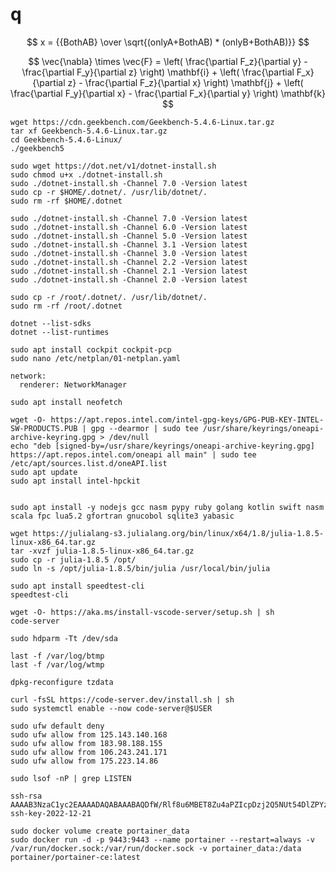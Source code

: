 # q

$$ x = {{BothAB} \over \sqrt{(onlyA+BothAB) * (onlyB+BothAB)}} $$


$$
\vec{\nabla} \times \vec{F} =
            \left( \frac{\partial F_z}{\partial y} - \frac{\partial F_y}{\partial z} \right) \mathbf{i}
          + \left( \frac{\partial F_x}{\partial z} - \frac{\partial F_z}{\partial x} \right) \mathbf{j}
          + \left( \frac{\partial F_y}{\partial x} - \frac{\partial F_x}{\partial y} \right) \mathbf{k}
$$

```
wget https://cdn.geekbench.com/Geekbench-5.4.6-Linux.tar.gz
tar xf Geekbench-5.4.6-Linux.tar.gz
cd Geekbench-5.4.6-Linux/
./geekbench5
```

```
sudo wget https://dot.net/v1/dotnet-install.sh
sudo chmod u+x ./dotnet-install.sh
sudo ./dotnet-install.sh -Channel 7.0 -Version latest
sudo cp -r $HOME/.dotnet/. /usr/lib/dotnet/.
sudo rm -rf $HOME/.dotnet
```

```
sudo ./dotnet-install.sh -Channel 7.0 -Version latest
sudo ./dotnet-install.sh -Channel 6.0 -Version latest
sudo ./dotnet-install.sh -Channel 5.0 -Version latest
sudo ./dotnet-install.sh -Channel 3.1 -Version latest
sudo ./dotnet-install.sh -Channel 3.0 -Version latest
sudo ./dotnet-install.sh -Channel 2.2 -Version latest
sudo ./dotnet-install.sh -Channel 2.1 -Version latest
sudo ./dotnet-install.sh -Channel 2.0 -Version latest

sudo cp -r /root/.dotnet/. /usr/lib/dotnet/.
sudo rm -rf /root/.dotnet
```


```
dotnet --list-sdks
dotnet --list-runtimes
```


```
sudo apt install cockpit cockpit-pcp
sudo nano /etc/netplan/01-netplan.yaml
```

```
network:
  renderer: NetworkManager
```

```
sudo apt install neofetch
```


```
wget -O- https://apt.repos.intel.com/intel-gpg-keys/GPG-PUB-KEY-INTEL-SW-PRODUCTS.PUB | gpg --dearmor | sudo tee /usr/share/keyrings/oneapi-archive-keyring.gpg > /dev/null
echo "deb [signed-by=/usr/share/keyrings/oneapi-archive-keyring.gpg] https://apt.repos.intel.com/oneapi all main" | sudo tee /etc/apt/sources.list.d/oneAPI.list
sudo apt update
sudo apt install intel-hpckit


sudo apt install -y nodejs gcc nasm pypy ruby golang kotlin swift nasm scala fpc lua5.2 gfortran gnucobol sqlite3 yabasic

```

```
wget https://julialang-s3.julialang.org/bin/linux/x64/1.8/julia-1.8.5-linux-x86_64.tar.gz
tar -xvzf julia-1.8.5-linux-x86_64.tar.gz
sudo cp -r julia-1.8.5 /opt/
sudo ln -s /opt/julia-1.8.5/bin/julia /usr/local/bin/julia
```

```
sudo apt install speedtest-cli
speedtest-cli
```

```
wget -O- https://aka.ms/install-vscode-server/setup.sh | sh
code-server
```

```
sudo hdparm -Tt /dev/sda
```

```
last -f /var/log/btmp
last -f /var/log/wtmp

dpkg-reconfigure tzdata
```

```
curl -fsSL https://code-server.dev/install.sh | sh
sudo systemctl enable --now code-server@$USER

sudo ufw default deny
sudo ufw allow from 125.143.140.168
sudo ufw allow from 183.98.188.155
sudo ufw allow from 106.243.241.171
sudo ufw allow from 175.223.14.86

sudo lsof -nP | grep LISTEN

ssh-rsa AAAAB3NzaC1yc2EAAAADAQABAAABAQDfW/Rlf8u6MBET8Zu4aPZIcpDzj2Q5NUt54DlZPYzcpNREsy009HGXnKVZCR5LKuHmF9EWCJcHQe2Ii093KRTKFhucbSrm3rLHO9mhVcnqzGbc9cdFNR/Or3Sw9D01cNaXH6v0AavIBSKguRdREaQ8IXcb3YcWK+A5OWchFu7MGQQhGoi4osP0lJx0Kbq5ZJxQLX4AqJRpEhygIZT8j5xhzg9fhywznQFJg5uIL72sGQDVmuP4irA2bRHqu68QvknSNmHfuEIvqKle7PimpQRRqukUgLlrZ0Pbarp28G37OOTt9TTRPYKOwnVOYDrfxdCDcuRZbsU4dQz+lkogWD7H ssh-key-2022-12-21
```


```
sudo docker volume create portainer_data
sudo docker run -d -p 9443:9443 --name portainer --restart=always -v /var/run/docker.sock:/var/run/docker.sock -v portainer_data:/data portainer/portainer-ce:latest


```
